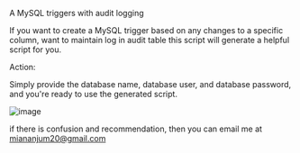 A  MySQL triggers with audit logging

If you want to create a MySQL trigger based on any changes to a specific column, want to maintain log in audit table  this script will generate a helpful script for you.

Action:

Simply provide the database name, database user, and database password, and you're ready to use the generated script.

![image](https://github.com/user-attachments/assets/2208b1be-ece0-493d-a80c-0779aa58f147)

if there is confusion and recommendation, then you can email me at miananjum20@gmail.com
